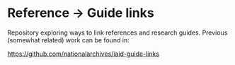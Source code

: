 # Reference -> Guide links 

Repository exploring ways to link references and research guides. Previous (somewhat related) work can be found in:

https://github.com/nationalarchives/iaid-guide-links
